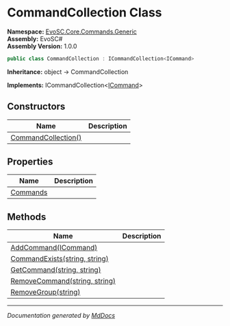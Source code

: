 ﻿<!--  
  <auto-generated>   
    The contents of this file were generated by a tool.  
    Changes to this file may be list if the file is regenerated  
  </auto-generated>   
-->

# CommandCollection Class

**Namespace:** [EvoSC.Core.Commands.Generic](../index.md)  
**Assembly:** EvoSC\#  
**Assembly Version:** 1.0.0

```csharp
public class CommandCollection : ICommandCollection<ICommand>
```

**Inheritance:** object → CommandCollection

**Implements:** ICommandCollection\<[ICommand](../Interfaces/ICommand/index.md)\>

## Constructors

| Name                                         | Description |
| -------------------------------------------- | ----------- |
| [CommandCollection()](constructors/index.md) |             |

## Properties

| Name                               | Description |
| ---------------------------------- | ----------- |
| [Commands](properties/Commands.md) |             |

## Methods

| Name                                                      | Description |
| --------------------------------------------------------- | ----------- |
| [AddCommand(ICommand)](methods/AddCommand.md)             |             |
| [CommandExists(string, string)](methods/CommandExists.md) |             |
| [GetCommand(string, string)](methods/GetCommand.md)       |             |
| [RemoveCommand(string, string)](methods/RemoveCommand.md) |             |
| [RemoveGroup(string)](methods/RemoveGroup.md)             |             |

___

*Documentation generated by [MdDocs](https://github.com/ap0llo/mddocs)*
